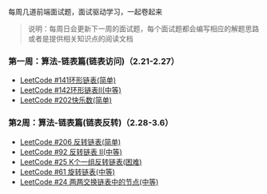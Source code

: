 每周几道前端面试题，面试驱动学习，一起卷起来

> 说明：每周日会更新下一周的面试题，每个面试题都会编写相应的解题思路或者是提供相关知识点的阅读文档

### 第一周：算法-链表篇(链表访问)（2.21-2.27）

- [LeetCode #141环形链表(简单)](./category/algorithm/1Week-leetcode141.md)
- [LeetCode #142环形链表II(中等)](./category/algorithm/1Week-leetcode142.md)
- [LeetCode #202快乐数(简单)](./category/algorithm/1Week-leetcode202.md)

### 第2周：算法-链表篇(链表反转)（2.28-3.6）

- [LeetCode #206 反转链表(简单)](./category/algorithm/2Week-leetcode206.md)
- [LeetCode #92 反转链表 II(中等)](./category/algorithm/2Week-leetcode92.md)
- [LeetCode #25 K个一组反转链表(困难)](./category/algorithm/2Week-leetcode25.md)
- [LeetCode #61 旋转链表(中等)](./category/algorithm/2Week-leetcode61.md)
- [LeetCode #24 两两交换链表中的节点(中等)](./category/algorithm/2Week-leetcode24.md)
